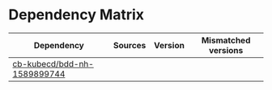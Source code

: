 # Dependency Matrix

Dependency | Sources | Version | Mismatched versions
---------- | ------- | ------- | -------------------
[cb-kubecd/bdd-nh-1589899744](https://github.com/cb-kubecd/bdd-nh-1589899744.git) |  | []() | 
